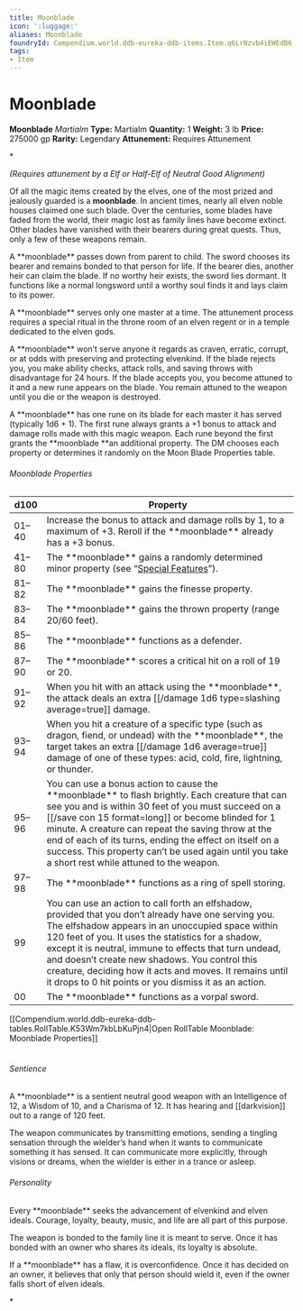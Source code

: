 ```yaml
---
title: Moonblade
icon: ':luggage:'
aliases: Moonblade
foundryId: Compendium.world.ddb-eureka-ddb-items.Item.q6LrNzvb4iEWEdB6
tags:
- Item
---
```


# Moonblade

**Moonblade**
_Martialm_
**Type:** Martialm
**Quantity:** 1
**Weight:** 3 lb
**Price:** 275000 gp
**Rarity:** Legendary
**Attunement:** Requires Attunement

*<div class="item-attunement"><i>(Requires attunement by a Elf or Half-Elf of Neutral Good Alignment)</i><p class="Core-Styles_Core-Metadata">Of all the magic items created by the elves, one of the most prized and jealously guarded is a <span class="Serif-Character-Style_Italic-Serif">**moonblade**.</span> In ancient times, nearly all elven noble houses claimed one such blade. Over the centuries, some blades have faded from the world, their magic lost as family lines have become extinct. Other blades have vanished with their bearers during great quests. Thus, only a few of these weapo<span class="No-Break">ns remain.</span></p>
<p class="Core-Styles_Core-Body">A **<span class="Serif-Character-Style_Italic-Serif">moonblade</span>** passes down from parent to child. The sword chooses its bearer and remains bonded to that person for life. If the bearer dies, another heir can claim the blade. If no worthy heir exists, the sword lies dormant. It functions like a normal longsword until a worthy soul finds it and lays claim to <span class="No-Break">its power.</span></p>
<p class="Core-Styles_Core-Body">A **<span class="Serif-Character-Style_Italic-Serif">moonblade</span>** serves only one master at a time. The attunement process requires a special ritual in the throne room of an elven regent or in a temple dedicated to the e<span class="No-Break">lven gods.</span></p>
<p class="Core-Styles_Core-Body">A **<span class="Serif-Character-Style_Italic-Serif">moonblade</span>** won’t serve anyone it regards as craven, erratic, corrupt, or at odds with preserving and protecting elvenkind. If the blade rejects you, you make ability checks, attack rolls, and saving throws with disadvantage for 24 hours. If the blade accepts you, you become attuned to it and a new rune appears on the blade. You remain attuned to the weapon until you die or the weapon is <span class="No-Break">destroyed.</span></p>
<p class="Core-Styles_Core-Body">A **<span class="Serif-Character-Style_Italic-Serif">moonblade</span>** has one rune on its blade for each master it has served (typically 1d6 + 1). The first rune always grants a +1 bonus to attack and damage rolls made with this magic weapon. Each rune beyond the first grants the **<span class="Serif-Character-Style_Italic-Serif">moonblade</span> **an additional property. The DM chooses each property or determines it randomly on the Moon Blade Propert<span class="No-Break">ies table.</span></p>
<h6 class="Table-Styles_Table-Title">Moonblade Properties</h6>
<table>
<thead>
<tr>
<th>d100</th>
<th>Property</th>
</tr>
</thead>
<tbody>
<tr>
<td>01–40</td>
<td>Increase the bonus to attack and damage rolls by 1, to a maximum of +3. Reroll if the **<span class="Sans-Serif-Character-Styles_Italic-Sans-Serif">moonblade</span>** already has a +3 bonus.</td>
</tr>
<tr>
<td>41–80</td>
<td>The **<span class="Sans-Serif-Character-Styles_Italic-Sans-Serif">moonblade</span>** gains a randomly determined minor property (see “<a href="https://www.dndbeyond.com/compendium/rules/dmg/treasure#SpecialFeatures">Special Features</a>”).</td>
</tr>
<tr>
<td>81–82</td>
<td>The **<span class="Sans-Serif-Character-Styles_Italic-Sans-Serif">moonblade</span>** gains the finesse property.</td>
</tr>
<tr>
<td>83–84</td>
<td>The **<span class="Sans-Serif-Character-Styles_Italic-Sans-Serif">moonblade</span>** gains the thrown property (range 20/60 feet).</td>
</tr>
<tr>
<td>85–86</td>
<td>The **<span class="Sans-Serif-Character-Styles_Italic-Sans-Serif">moonblade</span>** functions as a <span class="Sans-Serif-Character-Styles_Italic-Sans-Serif">defender.</span></td>
</tr>
<tr>
<td>87–90</td>
<td>The **<span class="Sans-Serif-Character-Styles_Italic-Sans-Serif">moonblade</span>** scores a critical hit on a roll of 19 or 20.</td>
</tr>
<tr>
<td>91–92</td>
<td>When you hit with an attack using the **<span class="Sans-Serif-Character-Styles_Italic-Sans-Serif">moonblade</span>**, the attack deals an extra  [[/damage 1d6 type=slashing average=true]] damage.</td>
</tr>
<tr>
<td>93–94</td>
<td>When you hit a creature of a specific type (such as dragon, fiend, or undead) with the **<span class="Sans-Serif-Character-Styles_Italic-Sans-Serif">moonblade</span>**, the target takes an extra  [[/damage 1d6 average=true]] damage of one of these types: acid, cold, fire, lightning, or thunder.</td>
</tr>
<tr>
<td>95–96</td>
<td>You can use a bonus action to cause the **<span class="Sans-Serif-Character-Styles_Italic-Sans-Serif">moonblade</span>** to flash brightly. Each creature that can see you and is within 30 feet of you must succeed on a [[/save con 15 format=long]] or become blinded for 1 minute. A creature can repeat the saving throw at the end of each of its turns, ending the effect on itself on a success. This property can’t be used again until you take a short rest while attuned to the weapon.</td>
</tr>
<tr>
<td>97–98</td>
<td>The **<span class="Sans-Serif-Character-Styles_Italic-Sans-Serif">moonblade</span>** functions as a <span class="Sans-Serif-Character-Styles_Italic-Sans-Serif">ring of spell storing</span>.</td>
</tr>
<tr>
<td>99</td>
<td>You can use an action to call forth an elfshadow, provided that you don’t already have one serving you<span class="Sans-Serif-Character-Styles_Italic-Sans-Serif">.</span> The elfshadow appears in an unoccupied space within 120 feet of you. It uses the statistics for a <span class="Sans-Serif-Character-Styles_Bold-Sans-Serif">shadow</span>, except it is neutral, immune to effects that turn undead, and doesn’t create new shadows. You control this creature, deciding how it acts and moves. It remains until it drops to 0 hit points or you dismiss it as an action.</td>
</tr>
<tr>
<td>00</td>
<td>The **<span class="Sans-Serif-Character-Styles_Italic-Sans-Serif">moonblade</span>** functions as a <span class="Sans-Serif-Character-Styles_Italic-Sans-Serif">vorpal sword</span>.</td>
</tr>
</tbody>
</table><div id="table-link">[[Compendium.world.ddb-eureka-ddb-tables.RollTable.K53Wm7kbLbKuPjn4|Open RollTable Moonblade: Moonblade Properties]]
<h6 class="Core-Styles_Core-Body"><span class="Serif-Character-Style_Inline-Subhead-Serif"><br />Sentience</span></h6>
<p class="Core-Styles_Core-Body">A **<span class="Serif-Character-Style_Italic-Serif">moonblade</span>** is a sentient neutral good weapon with an Intelligence of 12, a Wisdom of 10, and a Charisma of 12. It has hearing and [[darkvision]] out to a range of<span class="No-Break"> 120 feet.</span></p>
<p class="Core-Styles_Core-Body">The weapon communicates by transmitting emotions, sending a tingling sensation through the wielder’s hand when it wants to communicate something it has sensed. It can communicate more explicitly, through visions or dreams, when the wielder is either in a trance <span class="No-Break">or asleep.</span></p>
<h6 class="Core-Styles_Core-Body"><span class="Serif-Character-Style_Inline-Subhead-Serif">Personality</span></h6>
<p class="Core-Styles_Core-Body">Every **<span class="Serif-Character-Style_Italic-Serif">moonblade</span>** seeks the advancement of elvenkind and elven ideals. Courage, loyalty, beauty, music, and life are all part of thi<span class="No-Break">s purpose.</span></p>
<p class="Core-Styles_Core-Body">The weapon is bonded to the family line it is meant to serve. Once it has bonded with an owner who shares its ideals, its loyalty is<span class="No-Break"> absolute.</span></p>
<p class="Core-Styles_Core-Body">If a **<span class="Serif-Character-Style_Italic-Serif">moonblade</span>** has a flaw, it is overconfidence. Once it has decided on an owner, it believes that only that person should wield it, even if the owner falls short of elv<span class="No-Break">en ideals.</span></p>*